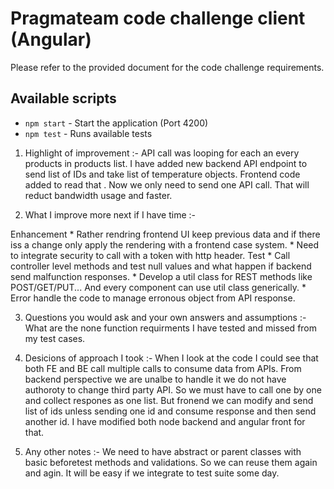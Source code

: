# Pragmateam code challenge client (Angular)

Please refer to the provided document for the code challenge requirements.

## Available scripts

- `npm start` - Start the application (Port 4200)
- `npm test` - Runs available tests



01. Highlight of improvement :-
API call was looping for each an every products in products list. I have added new backend API endpoint
to send list of IDs and take list of temperature objects. Frontend code added to read that . Now we only need to send one API call. That will reduct bandwidth usage and faster. 

02.  What I improve more next if I have time :-

Enhancement
	* Rather rendring frontend UI keep previous data and if there iss a change only apply the rendering with a frontend case system.
    * Need to integrate security to call with a token with http header.
Test 
	* Call controller level methods and test null values and what happen if backend send malfunction responses.
    * Develop a util class for REST methods like POST/GET/PUT... And every component can use util class generically. 
	* Error handle the code to manage erronous object from API response. 

03. Questions you would ask and your own answers and assumptions :- 
	What are the none function requirments I have tested and missed from my test cases.

04. Desicions of approach I took :-
When I look at the code I could see that both FE and BE call multiple calls to consume data from APIs.
From backend perspective we are unalbe to handle it we do not have authoroty to change third party API. So we must have to call one by one and collect respones as one list.
But fronend we can modify and send list of ids unless sending one id and consume response and then send another id. I have modified both node backend and angular front for that.

05. Any other notes :- 
We need to have abstract or parent classes with basic beforetest methods and validations. So we can reuse them again and agin. It will be easy if we integrate to test suite some day. 
	
	


